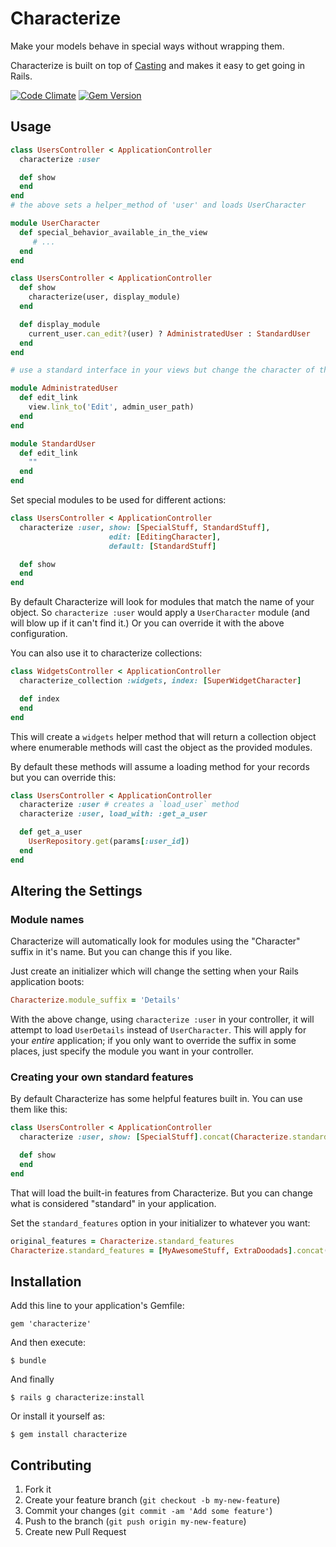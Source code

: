 # Characterize

Make your models behave in special ways without wrapping them.

Characterize is built on top of [Casting](https://github.com/saturnflyer/casting) and makes it easy to get going in Rails.

[![Code Climate](https://codeclimate.com/github/saturnflyer/characterize.png)](https://codeclimate.com/github/saturnflyer/characterize)
[![Gem Version](https://badge.fury.io/rb/characterize.png)](http://badge.fury.io/rb/characterize)

## Usage

```ruby
class UsersController < ApplicationController
  characterize :user

  def show
  end
end
# the above sets a helper_method of 'user' and loads UserCharacter

module UserCharacter
  def special_behavior_available_in_the_view
     # ...
  end
end

class UsersController < ApplicationController
  def show
    characterize(user, display_module)
  end

  def display_module
    current_user.can_edit?(user) ? AdministratedUser : StandardUser
  end
end

# use a standard interface in your views but change the character of the object

module AdministratedUser
  def edit_link
    view.link_to('Edit', admin_user_path)
  end
end

module StandardUser
  def edit_link
    ""
  end
end
```

Set special modules to be used for different actions:

```ruby
class UsersController < ApplicationController
  characterize :user, show: [SpecialStuff, StandardStuff],
                      edit: [EditingCharacter],
                      default: [StandardStuff]

  def show
  end
end
```

By default Characterize will look for modules that match the name of your object. So `characterize :user` would apply a `UserCharacter` module (and will blow up if it can't find it.) Or you can override it with the above configuration.

You can also use it to characterize collections:

```ruby
class WidgetsController < ApplicationController
  characterize_collection :widgets, index: [SuperWidgetCharacter]

  def index
  end
end
```

This will create a `widgets` helper method that will return a collection object where enumerable methods will cast the object as the provided modules.

By default these methods will assume a loading method for your records but you can override this:

```ruby
class UsersController < ApplicationController
  characterize :user # creates a `load_user` method
  characterize :user, load_with: :get_a_user

  def get_a_user
    UserRepository.get(params[:user_id])
  end
end
```

## Altering the Settings

### Module names

Characterize will automatically look for modules using the "Character" suffix in it's name. But you can change this if you like.

Just create an initializer which will change the setting when your Rails application boots:

```ruby
Characterize.module_suffix = 'Details'
```

With the above change, using `characterize :user` in your controller, it will attempt to load `UserDetails` instead of `UserCharacter`. This will apply for your *entire* application; if you only want to override the suffix in some places, just specify the module you want in your controller.

### Creating your own standard features

By default Characterize has some helpful features built in. You can use them like this:

```ruby
class UsersController < ApplicationController
  characterize :user, show: [SpecialStuff].concat(Characterize.standard_features)

  def show
  end
end
```

That will load the built-in features from Characterize. But you can change what is considered "standard" in your application.

Set the `standard_features` option in your initializer to whatever you want:

```ruby
original_features = Characterize.standard_features
Characterize.standard_features = [MyAwesomeStuff, ExtraDoodads].concat(original_features)
```

## Installation

Add this line to your application's Gemfile:

    gem 'characterize'

And then execute:

    $ bundle

And finally

    $ rails g characterize:install

Or install it yourself as:

    $ gem install characterize

## Contributing

1. Fork it
2. Create your feature branch (`git checkout -b my-new-feature`)
3. Commit your changes (`git commit -am 'Add some feature'`)
4. Push to the branch (`git push origin my-new-feature`)
5. Create new Pull Request
